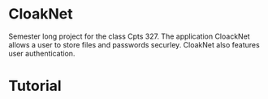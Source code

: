 # CloakNet
Semester long project for the class Cpts 327. The application CloackNet allows a user to store files and passwords securley. CloakNet also features user authentication.

# Tutorial
